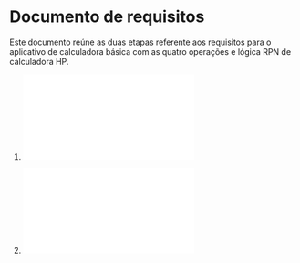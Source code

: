 # Documento de requisitos

Este documento reúne as duas etapas referente aos requisitos para o aplicativo de calculadora básica com as quatro operações e lógica RPN de calculadora HP.

1. ![Elicitação de requisitos](1elicitacao.md)

2. ![Análise de requisitos](2analise.md)
